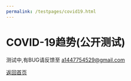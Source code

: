 ```yaml
---
permalink: /testpages/covid19.html
---
```


# COVID-19趋势(公开测试)

测试中,有BUG请反馈至 a1447754529@gmail.com

<div class="bingwidget" data-type="covid19" data-market="en-us" data-language="en-us"></div>
<script src="//www.bing.com/widget/bootstrap.answer.js" async=""></script>

[返回首页](/chs.html)
